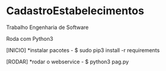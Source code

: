 # CadastroEstabelecimentos
Trabalho Engenharia de Software

Roda com Python3



[INICIO] *instalar pacotes
      - $ sudo pip3 install -r requirements

[RODAR] *rodar o webservice
      - $ python3 pag.py
